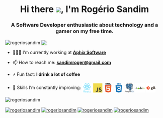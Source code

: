 <h1 align="center">Hi there <img src="https://raw.githubusercontent.com/kaueMarques/kaueMarques/master/hi.gif" width="30px">, I'm Rogério Sandim</h1>
<h3 align="center">A Software Developer enthusiastic about technology and a gamer on my free time.</h3>

<p align="left">
<img align="center" src="https://komarev.com/ghpvc/?username=rogeriosandim" alt="rogeriosandim" /> 
<a href="https://github.com/rogeriosandim/?tab=follow"><img align="center"src="https://img.shields.io/github/followers/rogeriosandim?label=Follow&style=social"/></a>
</p>

- 👨🏻‍💻 I’m currently working at
  **[Aphix Software](https://www.aphixsoftware.com/)**

- 📫 How to reach me: **sandimroger@gmail.com**

- ⚡ Fun fact: **I drink a lot of coffee**

- 🚀 Skills I’m constantly improving:
  <img align="center" src="https://raw.githubusercontent.com/devicons/devicon/master/icons/react/react-original-wordmark.svg" alt="react" width="30" height="30"/>
  <img align="center" src="https://raw.githubusercontent.com/devicons/devicon/master/icons/javascript/javascript-original.svg" alt="javascript" width="30" height="30"/>
  <img align="center" src="https://raw.githubusercontent.com/devicons/devicon/master/icons/html5/html5-original-wordmark.svg" alt="html5" width="30" height="30"/>
  <img align="center" src="https://raw.githubusercontent.com/devicons/devicon/master/icons/css3/css3-plain-wordmark.svg" alt="css3" width="30" height="30"/>
  <img align="center" src="https://raw.githubusercontent.com/devicons/devicon/master/icons/postgresql/postgresql-original-wordmark.svg" alt="postgresql" width="30" height="30"/>
  <img align="center" src="https://raw.githubusercontent.com/devicons/devicon/master/icons/nodejs/nodejs-original-wordmark.svg" alt="nodejs" width="30" height="30"/>
  <img align="center" src="https://raw.githubusercontent.com/devicons/devicon/master/icons/git/git-original-wordmark.svg" alt="nodejs" width="30" height="30"/>

<p align="left">
<img src="https://github-readme-stats.vercel.app/api?username=rogeriosandim&show_icons=true" alt="rogeriosandim"/>
</p>

<p align='left'>
<a href="https://www.linkedin.com/in/rogeriosandim/" target="blank"><img align="center" src="https://cdn.jsdelivr.net/npm/simple-icons@3.0.1/icons/linkedin.svg" alt="rogeriosandim" height="20" width="20"/></a>
<a href="https://www.instagram.com/rogeriosandim_" target="blank"><img align="center" src="https://cdn.jsdelivr.net/npm/simple-icons@3.0.1/icons/instagram.svg" alt="rogeriosandim" height="20" width="20"/></a>
<a href="https://fb.com/rogeriosandim" target="blank"><img align="center" src="https://cdn.jsdelivr.net/npm/simple-icons@3.0.1/icons/facebook.svg" alt="rogeriosandim" height="20" width="20"/></a>
<a href="https://twitter.com/https://twitter.com/rogeriosandim_" target="blank"><img align="center" src="https://cdn.jsdelivr.net/npm/simple-icons@3.0.1/icons/twitter.svg" alt="rogeriosandim" height="20" width="20"/></a>
</p>
